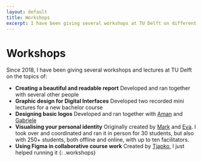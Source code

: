 ```yaml
---
layout: default
title: Workshops
excerpt: I have been giving several workshops at TU Delft on different design topics.
---
```


# Workshops

Since 2018, I have been giving several workshops and lectures at TU Delft on the topics of:

- **Creating a beautiful and readable report** Developed and ran together with several other people
- **Graphic design for Digital Interfaces** Developed two recorded mini lectures for a new bachelor course
- **Designing basic logos** Developed and ran together with [Aman](https://www.linkedin.com/in/amanadalal/) and [Gabriele](https://www.linkedin.com/in/gabriele-maria-schieppati/)
- **Visualising your personal identity** Originally created by [Mark](https://markjanssen.design) and [Eva](http://evaoosterlaken.com). I took over and coordinated and ran it in person for 30 students, but also with 250+ students, both offline and online, with up to ten facilitators.
- **Using Figma in collaborative course work** Created by [Tjapko](https://tjapkovermeulen.com/), I just helped running it
{: .workshops}